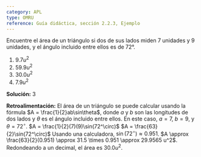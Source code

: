 ```yaml
---
category: APL
type: OMRU
reference: Guía didáctica, sección 2.2.3, Ejemplo
---
```

Encuentre el área de un triángulo si dos de sus lados miden 7 unidades y 9 unidades, y el ángulo incluido entre ellos es de 72°.

1. $9.7 u^2$
2. $59.9 u^2$
3. $30.0 u^2$
4. $7.9 u^2$

**Solución:** 3

**Retroalimentación:** El área de un triángulo se puede calcular usando la fórmula $A = \frac{1}{2}ab\sin\theta$, donde $a$ y $b$ son las longitudes de dos lados y $\theta$ es el ángulo incluido entre ellos. En este caso, $a=7$, $b=9$, y $\theta=72^\circ$.
$A = \frac{1}{2}(7)(9)\sin(72^\circ)$
$A = \frac{63}{2}\sin(72^\circ)$
Usando una calculadora, $\sin(72^\circ) \approx 0.951$.
$A \approx \frac{63}{2}(0.951) \approx 31.5 \times 0.951 \approx 29.9565 u^2$.
Redondeando a un decimal, el área es $30.0 u^2$. 

